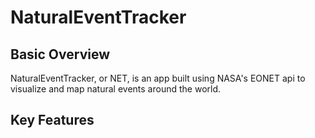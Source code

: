 # NaturalEventTracker

## Basic Overview

NaturalEventTracker, or NET, is an app built using NASA's EONET api to visualize and map natural events around the world.

## Key Features
